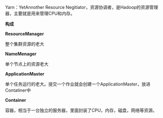 Yarn：YetAnnother Resource Negitiator，资源协调者，是Hadoop的资源管理器，主要就是用来管理CPU和内存。



**构成**



**ResourceManager**

整个集群资源的老大



**NameMenager**

单个节点上的资源老大



**ApplicationMaster**

单个任务运行的老大。提交一个作业就会创建一个ApplicationMaster，放进Contatiner中



**Container**

容器，相当于一台独立的服务器，里面封装了CPU，内存，磁盘，网络等资源。